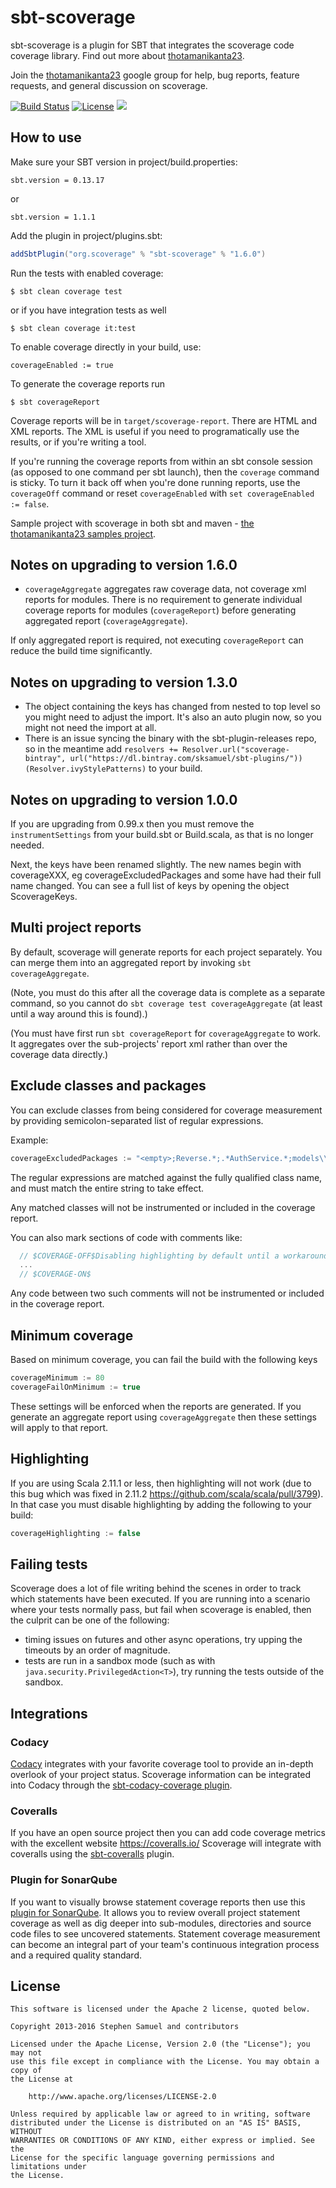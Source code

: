sbt-scoverage
========

sbt-scoverage is a plugin for SBT that integrates the scoverage code coverage library. Find out more about [thotamanikanta23](https://github.com/thotamanikanta23/scalac-scoverage-plugin).

Join the [thotamanikanta23](http://groups.google.com/group/scala-code-coverage-tool)
google group for help, bug reports, feature requests, and general
discussion on scoverage.

[![Build Status](https://travis-ci.org/thotamanikanta23/sbt-scoverage.png?branch=master)](https://travis-ci.org/thotamanikanta23/sbt-scoverage)
[![License](http://img.shields.io/:license-Apache%202-red.svg)](http://www.apache.org/licenses/LICENSE-2.0.txt)
[<img src="https://img.shields.io/maven-central/v/org.scoverage/sbt-scoverage.svg?label=latest%20release"/>](http://search.maven.org/#search%7Cga%7C1%7Ca%3A%22sbt-scoverage%22)

## How to use

Make sure your SBT version in project/build.properties:
```
sbt.version = 0.13.17
```
or
```
sbt.version = 1.1.1
```

Add the plugin in project/plugins.sbt:
```scala
addSbtPlugin("org.scoverage" % "sbt-scoverage" % "1.6.0")
```

Run the tests with enabled coverage:
```
$ sbt clean coverage test
```
or if you have integration tests as well
```
$ sbt clean coverage it:test
```

To enable coverage directly in your build, use:
```
coverageEnabled := true
```

To generate the coverage reports run
```
$ sbt coverageReport
```

Coverage reports will be in `target/scoverage-report`. There are HTML and XML reports. The XML is useful if you need to programatically use the results, or if you're writing a tool.

If you're running the coverage reports from within an sbt console session (as
opposed to one command per sbt launch), then the `coverage` command is sticky. To
turn it back off when you're done running reports, use the `coverageOff` command or reset `coverageEnabled` with `set coverageEnabled := false`.

Sample project with scoverage in both sbt and maven - [the thotamanikanta23 samples project](https://github.com/thotamanikanta23/sbt-scoverage-samples).

## Notes on upgrading to version 1.6.0

* `coverageAggregate` aggregates raw coverage data, not coverage xml reports for modules.
There is no requirement to generate individual coverage reports for modules (`coverageReport`)
before generating aggregated report (`coverageAggregate`).

If only aggregated report is required, not executing `coverageReport` can reduce the build time significantly.

## Notes on upgrading to version 1.3.0

* The object containing the keys has changed from nested to top level so you might need to adjust the import. It's also an auto plugin now, so you might not need the import at all.
* There is an issue syncing the binary with the sbt-plugin-releases repo, so in the meantime add `resolvers += Resolver.url("scoverage-bintray", url("https://dl.bintray.com/sksamuel/sbt-plugins/"))(Resolver.ivyStylePatterns)` to your build.

## Notes on upgrading to version 1.0.0

If you are upgrading from 0.99.x then you must remove the `instrumentSettings` from your build.sbt or Build.scala, as that is no longer needed.

Next, the keys have been renamed slightly. The new names begin with coverageXXX, eg coverageExcludedPackages and some have had their full name changed. You can see a full list of keys by opening the object ScoverageKeys.

## Multi project reports

By default, scoverage will generate reports for each project separately. You can merge them into an aggregated report by invoking `sbt coverageAggregate`.

(Note, you must do this after all the coverage data is complete as a separate command, so you cannot do `sbt coverage test coverageAggregate` (at least until a way around this is found).)

(You must have first run `sbt coverageReport` for `coverageAggregate` to work. It aggregates over the sub-projects' report xml rather than over the coverage data directly.)

## Exclude classes and packages

You can exclude classes from being considered for coverage measurement by providing semicolon-separated list of
regular expressions.

Example:
```scala
coverageExcludedPackages := "<empty>;Reverse.*;.*AuthService.*;models\\.data\\..*"
```

The regular expressions are matched against the fully qualified class name, and must match the entire string to take effect.

Any matched classes will not be instrumented or included in the coverage report.

You can also mark sections of code with comments like:

```scala
  // $COVERAGE-OFF$Disabling highlighting by default until a workaround for https://issues.scala-lang.org/browse/SI-8596 is found
  ...
  // $COVERAGE-ON$
```

Any code between two such comments will not be instrumented or included in the coverage report.

## Minimum coverage

Based on minimum coverage, you can fail the build with the following keys

```scala
coverageMinimum := 80
coverageFailOnMinimum := true
```

These settings will be enforced when the reports are generated.
If you generate an aggregate report using `coverageAggregate` then these settings will apply to that report.

## Highlighting

If you are using Scala 2.11.1 or less, then highlighting will not work (due to this bug which was fixed in 2.11.2 https://github.com/scala/scala/pull/3799). In that case you must disable highlighting by adding the following to your build:

```scala
coverageHighlighting := false
```

## Failing tests
Scoverage does a lot of file writing behind the scenes in order to track which statements have been executed.
If you are running into a scenario where your tests normally pass, but fail when scoverage is enabled, then the culprit can be one of the following:

* timing issues on futures and other async operations, try upping the timeouts by an order of magnitude.
* tests are run in a sandbox mode (such as with `java.security.PrivilegedAction<T>`), try running the tests outside of the sandbox.

## Integrations

### Codacy

[Codacy](https://www.codacy.com) integrates with your favorite coverage tool to provide an in-depth overlook of your project status. Scoverage information can be integrated into Codacy through the [sbt-codacy-coverage plugin](https://github.com/codacy/sbt-codacy-coverage).

### Coveralls

If you have an open source project then you can add code coverage metrics with the excellent website https://coveralls.io/ Scoverage will integrate with coveralls using the [sbt-coveralls](https://github.com/thotamanikanta23/sbt-coveralls) plugin.

### Plugin for SonarQube

If you want to visually browse statement coverage reports then use this [plugin for SonarQube](https://github.com/RadoBuransky/sonar-scoverage-plugin).
It allows you to review overall project statement coverage as well as dig deeper into sub-modules, directories and
source code files to see uncovered statements. Statement coverage measurement can become an integral part of your
team's continuous integration process and a required quality standard.

## License
```
This software is licensed under the Apache 2 license, quoted below.

Copyright 2013-2016 Stephen Samuel and contributors

Licensed under the Apache License, Version 2.0 (the "License"); you may not
use this file except in compliance with the License. You may obtain a copy of
the License at

    http://www.apache.org/licenses/LICENSE-2.0

Unless required by applicable law or agreed to in writing, software
distributed under the License is distributed on an "AS IS" BASIS, WITHOUT
WARRANTIES OR CONDITIONS OF ANY KIND, either express or implied. See the
License for the specific language governing permissions and limitations under
the License.
```
